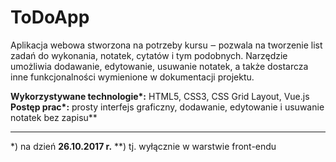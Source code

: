 # ToDoApp
Aplikacja webowa stworzona na potrzeby kursu ‒ pozwala na tworzenie list zadań do wykonania, notatek, cytatów i tym podobnych. Narzędzie umożliwia dodawanie, edytowanie, usuwanie notatek, a także dostarcza inne funkcjonalności wymienione w dokumentacji projektu.

**Wykorzystywane technologie\*:** HTML5, CSS3, CSS Grid Layout, Vue.js  
**Postęp prac\*:** prosty interfejs graficzny, dodawanie, edytowanie i usuwanie notatek bez zapisu**

---
*) na dzień **26.10.2017 r.**
**) tj. wyłącznie w warstwie front-endu